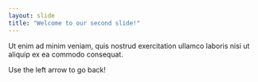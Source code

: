 ```yaml
---
layout: slide
title: "Welcome to our second slide!"
---
```


Ut enim ad minim veniam, quis nostrud exercitation ullamco laboris nisi ut aliquip ex ea commodo consequat.

Use the left arrow to go back!
